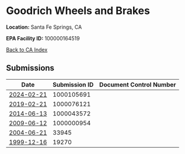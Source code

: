 # Goodrich Wheels and Brakes

**Location:** Santa Fe Springs, CA

**EPA Facility ID:** 100000164519

[Back to CA Index](../../index.md)

## Submissions

| Date | Submission ID | Document Control Number |
|------|--------------|-------------------------|
| [2024-02-21](submissions/1000105691.md) | 1000105691 |  |
| [2019-02-21](submissions/1000076121.md) | 1000076121 |  |
| [2014-06-13](submissions/1000043572.md) | 1000043572 |  |
| [2009-06-12](submissions/1000000954.md) | 1000000954 |  |
| [2004-06-21](submissions/33945.md) | 33945 |  |
| [1999-12-16](submissions/19270.md) | 19270 |  |
